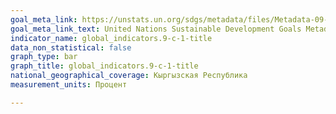 ```yaml
---
goal_meta_link: https://unstats.un.org/sdgs/metadata/files/Metadata-09-0C-01.pdf
goal_meta_link_text: United Nations Sustainable Development Goals Metadata (pdf 663kB)
indicator_name: global_indicators.9-c-1-title
data_non_statistical: false
graph_type: bar
graph_title: global_indicators.9-c-1-title
national_geographical_coverage: Кыргызская Республика
measurement_units: Процент

---
```

